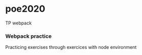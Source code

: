 # poe2020
TP webpack

### Webpack practice

Practicing exercises through exercices with node environment